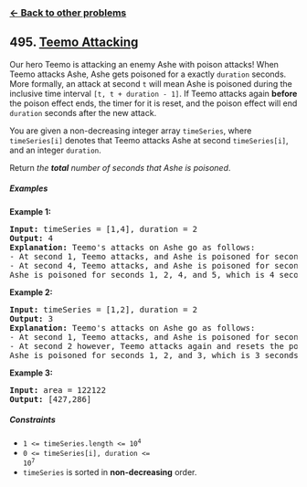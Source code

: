 ### [&#8592; Back to other problems](../../README.md)

## 495. [Teemo Attacking](https://leetcode.com/problems/teemo-attacking/)

Our hero Teemo is attacking an enemy Ashe with poison attacks! When Teemo attacks Ashe, Ashe gets
poisoned for a exactly `duration` seconds. More formally, an attack at second `t` will mean Ashe is
poisoned during the inclusive time interval `[t, t + duration - 1]`. If Teemo attacks again
**before** the poison effect ends, the timer for it is reset, and the poison effect will
end `duration`
seconds after the new attack.

You are given a non-decreasing integer array `timeSeries`, where `timeSeries[i]` denotes that Teemo
attacks Ashe at second `timeSeries[i]`, and an integer `duration`.

Return *the **total** number of seconds that Ashe is poisoned*.

##### Examples

**Example 1:**

<pre>
<b>Input:</b> timeSeries = [1,4], duration = 2
<b>Output:</b> 4
<b>Explanation:</b> Teemo's attacks on Ashe go as follows:
- At second 1, Teemo attacks, and Ashe is poisoned for seconds 1 and 2.
- At second 4, Teemo attacks, and Ashe is poisoned for seconds 4 and 5.
Ashe is poisoned for seconds 1, 2, 4, and 5, which is 4 seconds in total.
</pre>

**Example 2:**

<pre>
<b>Input:</b> timeSeries = [1,2], duration = 2
<b>Output:</b> 3
<b>Explanation:</b> Teemo's attacks on Ashe go as follows:
- At second 1, Teemo attacks, and Ashe is poisoned for seconds 1 and 2.
- At second 2 however, Teemo attacks again and resets the poison timer. Ashe is poisoned for seconds 2 and 3.
Ashe is poisoned for seconds 1, 2, and 3, which is 3 seconds in total.
</pre>

**Example 3:**

<pre>
<b>Input:</b> area = 122122
<b>Output:</b> [427,286]
</pre>

##### Constraints

* <code>1 <= timeSeries.length <= 10<sup>4</sup></code>
* <code>0 <= timeSeries[i], duration <= 10<sup>7</sup></code>
* `timeSeries` is sorted in **non-decreasing** order.
